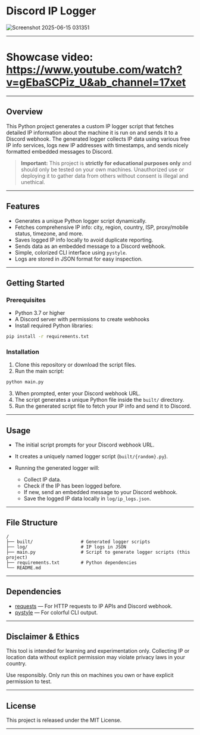 # Discord IP Logger

![Screenshot 2025-06-15 031351](https://github.com/user-attachments/assets/d8b291a2-51d9-40a7-8cc1-0ccc9620e9d5)

---

# Showcase video: https://www.youtube.com/watch?v=gEbaSCPiz_U&ab_channel=17xet

---

## Overview

This Python project generates a custom IP logger script that fetches detailed IP information about the machine it is run on and sends it to a Discord webhook. The generated logger collects IP data using various free IP info services, logs new IP addresses with timestamps, and sends nicely formatted embedded messages to Discord.

> **Important:** This project is **strictly for educational purposes only** and should only be tested on your own machines. Unauthorized use or deploying it to gather data from others without consent is illegal and unethical.

---

## Features

* Generates a unique Python logger script dynamically.
* Fetches comprehensive IP info: city, region, country, ISP, proxy/mobile status, timezone, and more.
* Saves logged IP info locally to avoid duplicate reporting.
* Sends data as an embedded message to a Discord webhook.
* Simple, colorized CLI interface using `pystyle`.
* Logs are stored in JSON format for easy inspection.

---

## Getting Started

### Prerequisites

* Python 3.7 or higher
* A Discord server with permissions to create webhooks
* Install required Python libraries:

```bash
pip install -r requirements.txt
```

### Installation

1. Clone this repository or download the script files.
2. Run the main script:

```bash
python main.py
```

3. When prompted, enter your Discord webhook URL.
4. The script generates a unique Python file inside the `built/` directory.
5. Run the generated script file to fetch your IP info and send it to Discord.

---

## Usage

* The initial script prompts for your Discord webhook URL.
* It creates a uniquely named logger script (`built/{random}.py`).
* Running the generated logger will:

  * Collect IP data.
  * Check if the IP has been logged before.
  * If new, send an embedded message to your Discord webhook.
  * Save the logged IP data locally in `log/ip_logs.json`.

---

## File Structure

```
/
├── built/                  # Generated logger scripts
├── log/                    # IP logs in JSON
├── main.py                 # Script to generate logger scripts (this project)
├── requirements.txt        # Python dependencies
└── README.md
```

---

## Dependencies

* [requests](https://pypi.org/project/requests/) — For HTTP requests to IP APIs and Discord webhook.
* [pystyle](https://pypi.org/project/pystyle/) — For colorful CLI output.

---

## Disclaimer & Ethics

This tool is intended for learning and experimentation only. Collecting IP or location data without explicit permission may violate privacy laws in your country.

Use responsibly. Only run this on machines you own or have explicit permission to test.

---

## License

This project is released under the MIT License.

---
